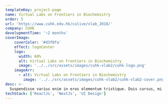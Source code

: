 ```yaml
---
templateKey: project-page
name: Virtual Labs on Frontiers in Biochemistry
order: 5
url: 'https://www.cuhk.edu.hk/culive/vlab_2018/'
company: CUHK
developmentTime: '~2 months'
coverImage:
    coverColor: '#d3f0fa'
    effect: logoCenter
    logo:
      width: 60%
      alt: Virtual Labs on Frontiers in Biochemistry
      image: '../../src/assets/images/cuhk-vlab2/cuhk-logo.png'
    imageArr: 
      - alt: Virtual Labs on Frontiers in Biochemistry
        image: '../../src/assets/images/cuhk-vlab2/cuhk-vlab2-cover.png'
desc: >-
  Suspendisse varius enim in eros elementum tristique. Duis cursus, mi quis viverra ornare, eros dolor interdum nulla.
techStack: ['ReactJs', 'NextJs', 'UI Design']
---
```

